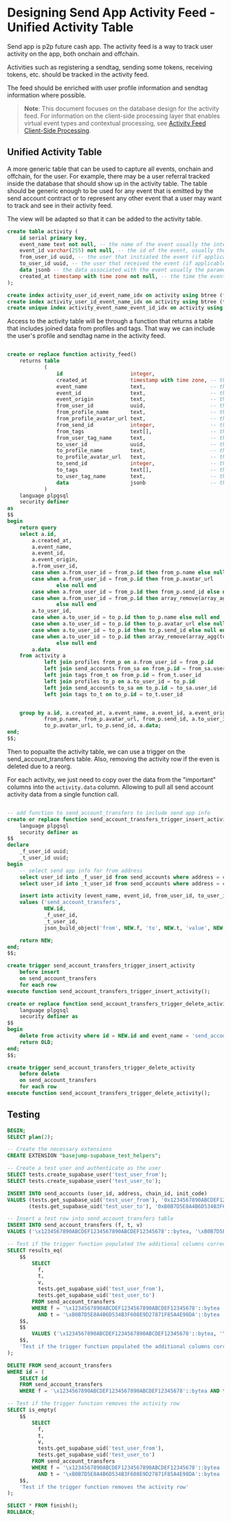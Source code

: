 
# Designing Send App Activity Feed - Unified Activity Table

Send app is p2p future cash app. The activity feed is a way to track user activity on the app, both onchain and offchain.

Activities such as registering a sendtag, sending some tokens, receiving tokens, etc. should be tracked in the activity feed.

The feed should be enriched with user profile information and sendtag information where possible.

> **Note**: This document focuses on the database design for the activity feed. For information on the client-side processing layer that enables virtual event types and contextual processing, see [Activity Feed Client-Side Processing](./activity-feed-client-processing.md).

## Unified Activity Table

A more generic table that can be used to capture all events, onchain and offchain, for the user. For example, there may be a user referral tracked inside the database that should show up in the activity table. The table should be generic enough to be used for any event that is emitted by the send account contract or to represent any other event that a user may want to track and see in their activity feed.

The view will be adapted so that it can be added to the activity table.

```sql
create table activity (
    id serial primary key,
    event_name text not null, -- the name of the event usually the integration or source table name
    event_id varchar(255) not null, -- the id of the event, usually the primary key of the integration or source table
    from_user_id uuid, -- the user that initiated the event (if applicable)
    to_user_id uuid, -- the user that received the event (if applicable)
    data jsonb -- the data associated with the event usually the parameters of the event
    created_at timestamp with time zone not null, -- the time the event occurred or block time
);

create index activity_user_id_event_name_idx on activity using btree (from_user_id, created_at, event_name);
create index activity_user_id_event_name_idx on activity using btree (to_user_id, created_at, event_name);
create unique index activity_event_name_event_id_idx on activity using btree (event_name, event_id);
```

Access to the activity table will be through a function that returns a table that includes joined data from profiles and tags. That way we can include the user's profile and sendtag name in the activity feed.

```sql

create or replace function activity_feed()
    returns table
            (
                id                      integer,
                created_at              timestamp with time zone, -- the time the event occurred
                event_name              text,                     -- the name of the event (usually the table name)
                event_id                text,                     -- the id of the event
                event_origin            text,                     -- the origin of the event or address of the contract that emitted the event
                from_user_id            uuid,                     -- the user that initiated the event (if applicable)
                from_profile_name       text,                     -- the from user's profile name
                from_profile_avatar_url text,                     -- the from user's profile avatar url
                from_send_id            integer,                  -- the from user's send id
                from_tags               text[],                   -- the from user's sendtag names
                from_user_tag_name      text,                     -- the from user's sendtag name
                to_user_id              uuid,                     -- the user that received the event (if applicable)
                to_profile_name         text,                     -- the to user's profile name
                to_profile_avatar_url   text,                     -- the to user's profile avatar url
                to_send_id              integer,                  -- the to user's send id
                to_tags                 text[],                   -- the to user's sendtag names
                to_user_tag_name        text,                     -- the to user's sendtag name
                data                    jsonb                     -- the data associated with the event
            )
    language plpgsql
    security definer
as
$$
begin
    return query
    select a.id,
        a.created_at,
        a.event_name,
        a.event_id,
        a.event_origin,
        a.from_user_id,
        case when a.from_user_id = from_p.id then from_p.name else null end                          as from_profile_name,
        case when a.from_user_id = from_p.id then from_p.avatar_url
                else null end                                                                           as from_profile_avatar_url,
        case when a.from_user_id = from_p.id then from_p.send_id else null end                       as from_send_id,
        case when a.from_user_id = from_p.id then array_remove(array_agg(from_t.name), null)
                else null end                                                                           as from_tags,
        a.to_user_id,
        case when a.to_user_id = to_p.id then to_p.name else null end                                as to_profile_name,
        case when a.to_user_id = to_p.id then to_p.avatar_url else null end                          as to_profile_avatar_url,
        case when a.to_user_id = to_p.id then to_p.send_id else null end                             as to_send_id,
        case when a.to_user_id = to_p.id then array_remove(array_agg(to_t.name), null)
                else null end                                                                           as to_tags,
        a.data
    from activity a
            left join profiles from_p on a.from_user_id = from_p.id
            left join send_accounts from_sa on from_p.id = from_sa.user_id
            left join tags from_t on from_p.id = from_t.user_id
            left join profiles to_p on a.to_user_id = to_p.id
            left join send_accounts to_sa on to_p.id = to_sa.user_id
            left join tags to_t on to_p.id = to_t.user_id


    group by a.id, a.created_at, a.event_name, a.event_id, a.event_origin, a.from_user_id, from_p.id,
            from_p.name, from_p.avatar_url, from_p.send_id, a.to_user_id, to_p.id, to_p.name,
            to_p.avatar_url, to_p.send_id, a.data;
end;
$$;
```

Then to popualte the activity table, we can use a trigger on the send_account_transfers table. Also, removing the activity row if the even is deleted due to a reorg.

For each activity, we just need to copy over the data from the "important" columns into the `activity.data` column. Allowing to pull all send account activity data from a single function call.

```sql

-- add function to send_account_transfers to include send app info
create or replace function send_account_transfers_trigger_insert_activity() returns trigger
    language plpgsql
    security definer as
$$
declare
    _f_user_id uuid;
    _t_user_id uuid;
begin
    -- select send app info for from address
    select user_id into _f_user_id from send_accounts where address = concat('0x', encode(NEW.f, 'hex'))::citext;
    select user_id into _t_user_id from send_accounts where address = concat('0x', encode(NEW.t, 'hex'))::citext;

    insert into activity (event_name, event_id, from_user_id, to_user_id, data)
    values ('send_account_transfers',
            NEW.id,
            _f_user_id,
            _t_user_id,
            json_build_object('from', NEW.f, 'to', NEW.t, 'value', NEW.v));

    return NEW;
end;
$$;

create trigger send_account_transfers_trigger_insert_activity
    before insert
    on send_account_transfers
    for each row
execute function send_account_transfers_trigger_insert_activity();

create or replace function send_account_transfers_trigger_delete_activity() returns trigger
    language plpgsql
    security definer as
$$
begin
    delete from activity where id = NEW.id and event_name = 'send_account_transfers';
    return OLD;
end;
$$;

create trigger send_account_transfers_trigger_delete_activity
    before delete
    on send_account_transfers
    for each row
execute function send_account_transfers_trigger_delete_activity();
```

## Testing

```sql
BEGIN;
SELECT plan(2);

-- Create the necessary extensions
CREATE EXTENSION "basejump-supabase_test_helpers";

-- Create a test user and authenticate as the user
SELECT tests.create_supabase_user('test_user_from');
SELECT tests.create_supabase_user('test_user_to');

INSERT INTO send_accounts (user_id, address, chain_id, init_code)
VALUES (tests.get_supabase_uid('test_user_from'), '0x1234567890ABCDEF1234567890ABCDEF12345678', 1, '\\x00112233445566778899AABBCCDDEEFF'),
       (tests.get_supabase_uid('test_user_to'), '0xB0B7D5E8A4B6D534B3F608E9D27871F85A4E98DA', 1, '\\x00112233445566778899AABBCCDDEEFF');

-- Insert a test row into send_account_transfers table
INSERT INTO send_account_transfers (f, t, v)
VALUES ('\x1234567890ABCDEF1234567890ABCDEF12345678'::bytea, '\xB0B7D5E8A4B6D534B3F608E9D27871F85A4E98DA'::bytea, 100);

-- Test if the trigger function populated the additional columns correctly
SELECT results_eq(
    $$
        SELECT
          f,
          t,
          v,
          tests.get_supabase_uid('test_user_from'),
          tests.get_supabase_uid('test_user_to')
        FROM send_account_transfers
        WHERE f = '\x1234567890ABCDEF1234567890ABCDEF12345678'::bytea
          AND t = '\xB0B7D5E8A4B6D534B3F608E9D27871F85A4E98DA'::bytea
    $$,
    $$
        VALUES ('\x1234567890ABCDEF1234567890ABCDEF12345678'::bytea, '\xB0B7D5E8A4B6D534B3F608E9D27871F85A4E98DA'::bytea, 100::numeric, tests.get_supabase_uid('test_user_from'), tests.get_supabase_uid('test_user_to'))
    $$,
    'Test if the trigger function populated the additional columns correctly'
);

DELETE FROM send_account_transfers
WHERE id = (
    SELECT id
    FROM send_account_transfers
    WHERE f = '\x1234567890ABCDEF1234567890ABCDEF12345678'::bytea AND t = '\xB0B7D5E8A4B6D534B3F608E9D27871F85A4E98DA'::bytea);

-- Test if the trigger function removes the activity row
SELECT is_empty(
    $$
        SELECT
          f,
          t,
          v,
          tests.get_supabase_uid('test_user_from'),
          tests.get_supabase_uid('test_user_to')
        FROM send_account_transfers
        WHERE f = '\x1234567890ABCDEF1234567890ABCDEF12345678'::bytea
          AND t = '\xB0B7D5E8A4B6D534B3F608E9D27871F85A4E98DA'::bytea
    $$,
    'Test if the trigger function removes the activity row'
);

SELECT * FROM finish();
ROLLBACK;
```
